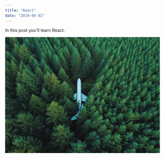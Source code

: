 ```yaml
---
title: "React"
date: "2019-04-02"
---
```


In this post you'll learn React.

![orange](./plane.jpg)
